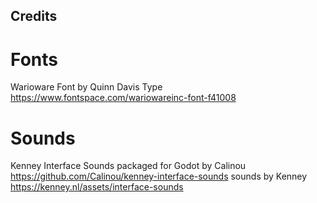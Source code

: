 ## Credits

# Fonts
Warioware Font by Quinn Davis Type https://www.fontspace.com/wariowareinc-font-f41008 

# Sounds
Kenney Interface Sounds
	packaged for Godot by Calinou https://github.com/Calinou/kenney-interface-sounds
	sounds by Kenney https://kenney.nl/assets/interface-sounds